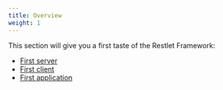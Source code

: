 ```yaml
---
title: Overview
weight: 1
---
```

This section will give you a first taste of the Restlet Framework:

- [First server](./first-server "First server")
- [First client](./first-client "First client")
- [First application](./first-application "First application")
